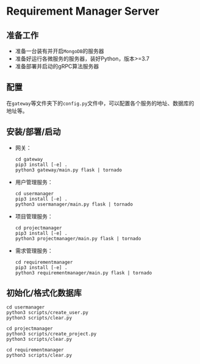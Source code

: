# Requirement Manager Server

## 准备工作

+ 准备一台装有并开启`MongoDB`的服务器
+ 准备好运行各微服务的服务器，装好Python，版本>=3.7
+ 准备部署并启动的gRPC算法服务器

## 配置

在`gateway`等文件夹下的`config.py`文件中，可以配置各个服务的地址、数据库的地址等。

## 安装/部署/启动

+ 网关：

  ```
  cd gateway
  pip3 install [-e] .
  python3 gateway/main.py flask | tornado
  ```

+ 用户管理服务：

  ```
  cd usermanager
  pip3 install [-e] .
  python3 usermanager/main.py flask | tornado
  ```

+ 项目管理服务：

  ```
  cd projectmanager
  pip3 install [-e] .
  python3 projectmanager/main.py flask | tornado
  ```

+ 需求管理服务：

  ```
  cd requirementmanager
  pip3 install [-e] .
  python3 requirementmanager/main.py flask | tornado
  ```

## 初始化/格式化数据库

```
cd usermanager
python3 scripts/create_user.py
python3 scripts/clear.py
```

```
cd projectmanager
python3 scripts/create_project.py
python3 scripts/clear.py
```

```
cd requirementmanager
python3 scripts/clear.py
```

